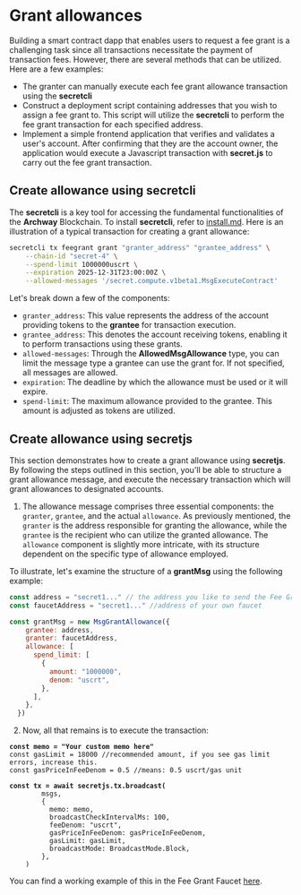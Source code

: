 # Grant allowances

Building a smart contract dapp that enables users to request a fee grant is a challenging task since all transactions necessitate the payment of transaction fees. However, there are several methods that can be utilized. Here are a few examples:

* The granter can manually execute each fee grant allowance transaction using the **secretcli**&#x20;
* Construct a deployment script containing addresses that you wish to assign a fee grant to. This script will utilize the **secretcli** to perform the fee grant transaction for each specified address.
* Implement a simple frontend application that verifies and validates a user's account. After confirming that they are the account owner, the application would execute a Javascript transaction with **secret.js** to carry out the fee grant transaction.

## Create allowance using secretcli <a href="#create-allowance-using-archwayd" id="create-allowance-using-archwayd"></a>

The **secretcli**  is a key tool for accessing the fundamental functionalities of the **Archway** Blockchain. To install **secretcli**, refer to [install.md](../../../infrastructure/secret-cli/install.md "mention"). Here is an illustration of a typical transaction for creating a grant allowance:

```bash
secretcli tx feegrant grant "granter_address" "grantee_address" \
    --chain-id "secret-4" \
    --spend-limit 1000000uscrt \
    --expiration 2025-12-31T23:00:00Z \
    --allowed-messages '/secret.compute.v1beta1.MsgExecuteContract'
```

Let's break down a few of the components:

* `granter_address`: This value represents the address of the account providing tokens to the **grantee** for transaction execution.
* `grantee_address`: This denotes the account receiving tokens, enabling it to perform transactions using these grants.
* `allowed-messages`: Through the **AllowedMsgAllowance** type, you can limit the message type a grantee can use the grant for. If not specified, all messages are allowed.
* `expiration`: The deadline by which the allowance must be used or it will expire.
* `spend-limit`: The maximum allowance provided to the grantee. This amount is adjusted as tokens are utilized.

## Create allowance using secretjs <a href="#create-allowance-using-arch3js" id="create-allowance-using-arch3js"></a>

This section demonstrates how to create a grant allowance using **secretjs**. By following the steps outlined in this section, you'll be able to structure a grant allowance message, and execute the necessary transaction which will grant allowances to designated accounts.&#x20;

1. The allowance message comprises three essential components: the `granter`, `grantee`, and the actual `allowance`. As previously mentioned, the `granter` is the address responsible for granting the allowance, while the `grantee` is the recipient who can utilize the granted allowance. The `allowance` component is slightly more intricate, with its structure dependent on the specific type of allowance employed.

To illustrate, let's examine the structure of a **grantMsg** using the following example:

```javascript
const address = "secret1..." // the address you like to send the Fee Grant to 
const faucetAddress = "secret1..." //address of your own faucet

const grantMsg = new MsgGrantAllowance({
    grantee: address,
    granter: faucetAddress,
    allowance: [
      spend_limit: [
        {
          amount: "1000000",
          denom: "uscrt",
        },
      ],
    },
  })
```

2. Now, all that remains is to execute the transaction:

<pre class="language-javascript"><code class="lang-javascript"><strong>const memo = "Your custom memo here" 
</strong>const gasLimit = 18000 //recommended amount, if you see gas limit errors, increase this. 
const gasPriceInFeeDenom = 0.5 //means: 0.5 uscrt/gas unit

<strong>const tx = await secretjs.tx.broadcast(
</strong>        msgs,
        {
          memo: memo,
          broadcastCheckIntervalMs: 100,
          feeDenom: "uscrt",
          gasPriceInFeeDenom: gasPriceInFeeDenom,
          gasLimit: gasLimit,
          broadcastMode: BroadcastMode.Block,
        },
    )
</code></pre>

You can find a working example of this in the Fee Grant Faucet [here](https://github.com/SecretSaturn/FeeGrantFaucet2.0).

